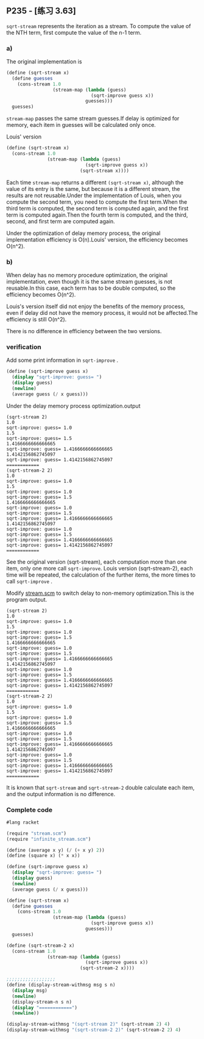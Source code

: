 ## P235 - [练习 3.63]

`sqrt-stream` represents the iteration as a stream. To compute the value of the NTH term, first compute the value of the n-1 term.

### a)

The original implementation is

``` Scheme
(define (sqrt-stream x)
  (define guesses
    (cons-stream 1.0
                 (stream-map (lambda (guess)
                               (sqrt-improve guess x))
                             guesses)))
  guesses)
```

`stream-map` passes the same stream guesses.If delay is optimized for memory, each item in guesses will be calculated only once.

Louis' version

``` Scheme
(define (sqrt-stream x)
  (cons-stream 1.0
               (stream-map (lambda (guess)
                             (sqrt-improve guess x))
                           (sqrt-stream x))))
```

Each time `stream-map`  returns a different `(sqrt-stream x)`, although the value of its entry is the same, but because it is a different stream, the results are not reusable.Under the implementation of Louis, when you compute the second term, you need to compute the first term.When the third term is computed, the second term is computed again, and the first term is computed again.Then the fourth term is computed, and the third, second, and first term are computed again.

Under the optimization of delay memory process, the original implementation efficiency is O(n).Louis' version, the efficiency becomes O(n^2).
### b)

When delay has no memory procedure optimization, the original implementation, even though it is the same stream guesses, is not reusable.In this case, each term has to be double computed, so the efficiency becomes O(n^2).

Louis's version itself did not enjoy the benefits of the memory process, even if delay did not have the memory process, it would not be affected.The efficiency is still O(n^2).

There is no difference in efficiency between the two versions.

### verification
                           
Add some print information in `sqrt-improve` .

``` Scheme
(define (sqrt-improve guess x)
  (display "sqrt-improve: guess= ")
  (display guess)
  (newline)
  (average guess (/ x guess)))
```                             

Under the delay memory process optimization.output

```
(sqrt-stream 2)
1.0
sqrt-improve: guess= 1.0
1.5
sqrt-improve: guess= 1.5
1.4166666666666665
sqrt-improve: guess= 1.4166666666666665
1.4142156862745097
sqrt-improve: guess= 1.4142156862745097
============
(sqrt-stream-2 2)
1.0
sqrt-improve: guess= 1.0
1.5
sqrt-improve: guess= 1.0
sqrt-improve: guess= 1.5
1.4166666666666665
sqrt-improve: guess= 1.0
sqrt-improve: guess= 1.5
sqrt-improve: guess= 1.4166666666666665
1.4142156862745097
sqrt-improve: guess= 1.0
sqrt-improve: guess= 1.5
sqrt-improve: guess= 1.4166666666666665
sqrt-improve: guess= 1.4142156862745097
============
```

See the original version (sqrt-stream), each computation more than one item, only one more call `sqrt-improve`. Louis version (sqrt-stream-2), each time will be repeated, the calculation of the further items, the more times to call `sqrt-improve` .

Modify [stream.scm](./stream.scm) to switch delay to non-memory optimization.This is the program output.

```
(sqrt-stream 2)
1.0
sqrt-improve: guess= 1.0
1.5
sqrt-improve: guess= 1.0
sqrt-improve: guess= 1.5
1.4166666666666665
sqrt-improve: guess= 1.0
sqrt-improve: guess= 1.5
sqrt-improve: guess= 1.4166666666666665
1.4142156862745097
sqrt-improve: guess= 1.0
sqrt-improve: guess= 1.5
sqrt-improve: guess= 1.4166666666666665
sqrt-improve: guess= 1.4142156862745097
============
(sqrt-stream-2 2)
1.0
sqrt-improve: guess= 1.0
1.5
sqrt-improve: guess= 1.0
sqrt-improve: guess= 1.5
1.4166666666666665
sqrt-improve: guess= 1.0
sqrt-improve: guess= 1.5
sqrt-improve: guess= 1.4166666666666665
1.4142156862745097
sqrt-improve: guess= 1.0
sqrt-improve: guess= 1.5
sqrt-improve: guess= 1.4166666666666665
sqrt-improve: guess= 1.4142156862745097
============
```

It is known that `sqrt-stream` and `sqrt-stream-2` double calculate each item, and the output information is no difference.



### Complete code
```Scheme
#lang racket

(require "stream.scm")
(require "infinite_stream.scm")

(define (average x y) (/ (+ x y) 2))
(define (square x) (* x x))

(define (sqrt-improve guess x)
  (display "sqrt-improve: guess= ")
  (display guess)
  (newline)
  (average guess (/ x guess)))

(define (sqrt-stream x)
  (define guesses
    (cons-stream 1.0
                 (stream-map (lambda (guess)
                               (sqrt-improve guess x))
                             guesses)))
  guesses)

(define (sqrt-stream-2 x)
  (cons-stream 1.0
               (stream-map (lambda (guess)
                             (sqrt-improve guess x))
                           (sqrt-stream-2 x))))

;;;;;;;;;;;;;;;;;;
(define (display-stream-withmsg msg s n)
  (display msg)
  (newline)
  (display-stream-n s n)
  (display "============")
  (newline))

(display-stream-withmsg "(sqrt-stream 2)" (sqrt-stream 2) 4)
(display-stream-withmsg "(sqrt-stream-2 2)" (sqrt-stream-2 2) 4)
```

